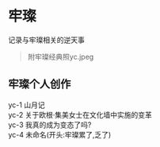# 牢璨
记录与牢璨相关的逆天事<br/>
>附牢璨经典照yc.jpeg
## 牢璨个人创作
yc-1 山月记<br/>
yc-2 关于欧根·集美女士在文化墙中实施的变革<br/>
yc-3 我真的成为变态了吗?<br/>
yc-4 未命名(开头:牢璨累了,乏了)

